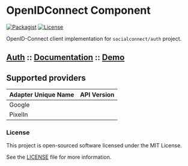 OpenIDConnect Component
=======================

[![Packagist](https://img.shields.io/packagist/v/socialconnect/openid-connect.svg?style=flat-square)](https://packagist.org/packages/socialconnect/openid-connect)
[![License](http://img.shields.io/packagist/l/SocialConnect/openid-connect.svg?style=flat-square)](https://github.com/SocialConnect/openid-connect/blob/master/LICENSE)

OpenID-Connect client implementation for `socialconnect/auth` project.

## [Auth](https://socialconnect.lowl.io/) :: [Documentation](https://socialconnect.lowl.io/openid-connect.html) :: [Demo](https://sc.lowl.io/)

## Supported providers

| Adapter Unique Name             | API Version  |
|---------------------------------|--------------|
| Google                          |              |
| PixelIn                         |              |

### License

This project is open-sourced software licensed under the MIT License.

See the [LICENSE](LICENSE) file for more information.
